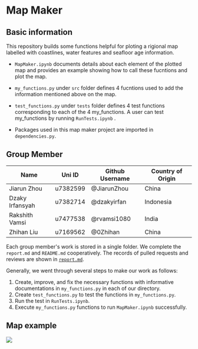 # Map Maker  

## Basic information

This repository builds some functions helpful for ploting a rigional map labelled with coastlines, water features and seafloor age information.

 - `MapMaker.ipynb` documents details about each element of the plotted map and provides an example showing how to call these fucntions and plot the map.

 - `my_functions.py` under `src` folder defines 4 fucntions used to add the information mentioned above on the map.

 - `test_functions.py` under `tests` folder defines 4 test functions corresponding to each of the 4 my_functions. A user can test my_functions by running `RunTests.ipynb` .

 - Packages used in this map maker project are imported in `dependencies.py`.
 
## Group Member

| Name | Uni ID | Github Username | Country of Origin |
|  --- |    --- |             --- |             --- |  
| Jiarun Zhou |u7382599 |@JiarunZhou |China |  
| Dzaky Irfansyah | u7382714 | @dzakyirfan | Indonesia |  
| Rakshith Vamsi | u7477538 | @rvamsi1080 | India |  
| Zhihan Liu  |u7169562 |@0Zhihan |China |  

Each group member's work is stored in a single folder. We complete the `report.md` and `README.md` cooperatively. The records of pulled requests and reviews are shown in [`report.md`](https://github.com/ANU-RSES-Education/EMSC-4033-2022-assignment-Group2/blob/cd9d4b0670d7964abd2104a5868e87a231e48ee5/report/report.md). 

Generally, we went through several steps to make our work as follows:  

1. Create, improve, and fix the necessary functions with informative documentations in `my_functions.py` in each of our directory.  
2. Create `test_functions.py` to test the functions in `my_functions.py`.  
3. Run the test in `RunTests.ipynb`.  
4. Execute `my_functions.py` functions to run `MapMaker.ipynb` successfully.  

## Map example

![](Dzaky/Java_Island_Map.png)

